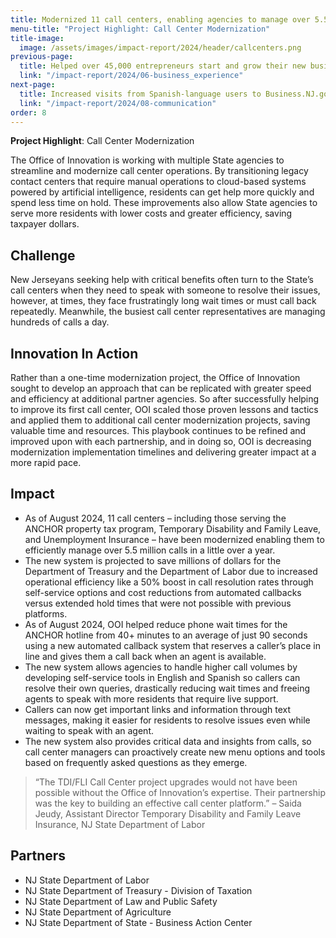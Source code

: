```yaml
---
title: Modernized 11 call centers, enabling agencies to manage over 5.5 million calls in a little over a year, save millions of dollars, reduce wait times, and boost call resolution rates by 50%
menu-title: "Project Highlight: Call Center Modernization"
title-image:
  image: /assets/images/impact-report/2024/header/callcenters.png
previous-page:
  title: Helped over 45,000 entrepreneurs start and grow their new business in New Jersey
  link: "/impact-report/2024/06-business_experience"
next-page:
  title: Increased visits from Spanish-language users to Business.NJ.gov by nearly 800%, drove nearly 6 million engagements with college degree completion programs, and connected tens of thousands of New Jerseyans with career services
  link: "/impact-report/2024/08-communication"
order: 8
---
```


<div class="usa-alert usa-alert--info usa-alert--no-icon">
    <div class="usa-alert__body">
        <p class="usa-alert__text">
            <strong> Project Highlight</strong>: Call Center Modernization
        </p>
    </div>
</div>

The Office of Innovation is working with multiple State agencies to streamline and modernize call center operations. By transitioning legacy contact centers that require manual operations to cloud-based systems powered by artificial intelligence, residents can get help more quickly and spend less time on hold. These improvements also allow State agencies to serve more residents with lower costs and greater efficiency, saving taxpayer dollars.

## Challenge

New Jerseyans seeking help with critical benefits often turn to the State’s call centers when they need to speak with someone to resolve their issues, however, at times, they face frustratingly long wait times or must call back repeatedly. Meanwhile, the busiest call center representatives are managing hundreds of calls a day.

## Innovation In Action

Rather than a one-time modernization project, the Office of Innovation sought to develop an approach that can be replicated with greater speed and efficiency at additional partner agencies. So after successfully helping to improve its first call center, OOI scaled those proven lessons and tactics and applied them to additional call center modernization projects, saving valuable time and resources. This playbook continues to be refined and improved upon with each partnership, and in doing so, OOI is decreasing modernization implementation timelines and delivering greater impact at a more rapid pace.

## Impact

- As of August 2024, 11 call centers – including those serving the ANCHOR property tax program, Temporary Disability and Family Leave, and Unemployment Insurance – have been modernized enabling them to efficiently manage over 5.5 million calls in a little over a year.
- The new system is projected to save millions of dollars for the Department of Treasury and the Department of Labor due to increased operational efficiency like a 50% boost in call resolution rates through self-service options and cost reductions from automated callbacks versus extended hold times that were not possible with previous platforms.
- As of August 2024, OOI helped reduce phone wait times for the ANCHOR hotline from 40+ minutes to an average of just 90 seconds using a new automated callback system that reserves a caller’s place in line and gives them a call back when an agent is available.
- The new system allows agencies to handle higher call volumes by developing self-service tools in English and Spanish so callers can resolve their own queries, drastically reducing wait times and freeing agents to speak with more residents that require live support.
- Callers can now get important links and information through text messages, making it easier for residents to resolve issues even while waiting to speak with an agent.
- The new system also provides critical data and insights from calls, so call center managers can proactively create new menu options and tools based on frequently asked questions as they emerge.

> “The TDI/FLI Call Center project upgrades would not have been possible without the Office of Innovation’s expertise. Their partnership was the key to building an effective call center platform.” – Saida Jeudy, Assistant Director Temporary Disability and Family Leave Insurance, NJ State Department of Labor

## Partners

- NJ State Department of Labor
- NJ State Department of Treasury - Division of Taxation
- NJ State Department of Law and Public Safety
- NJ State Department of Agriculture
- NJ State Department of State - Business Action Center
